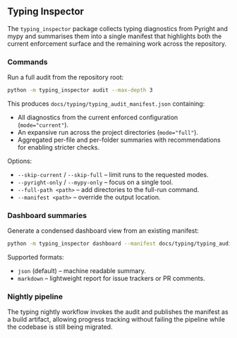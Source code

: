 ## Typing Inspector

The `typing_inspector` package collects typing diagnostics from Pyright and mypy and
summarises them into a single manifest that highlights both the current enforcement surface
and the remaining work across the repository.

### Commands

Run a full audit from the repository root:

```bash
python -m typing_inspector audit --max-depth 3
```

This produces `docs/typing/typing_audit_manifest.json` containing:

- All diagnostics from the current enforced configuration (`mode="current"`).
- An expansive run across the project directories (`mode="full"`).
- Aggregated per-file and per-folder summaries with recommendations for enabling stricter checks.

Options:

- `--skip-current` / `--skip-full` – limit runs to the requested modes.
- `--pyright-only` / `--mypy-only` – focus on a single tool.
- `--full-path <path>` – add directories to the full-run command.
- `--manifest <path>` – override the output location.

### Dashboard summaries

Generate a condensed dashboard view from an existing manifest:

```bash
python -m typing_inspector dashboard --manifest docs/typing/typing_audit_manifest.json --format markdown --output typing_dashboard.md
```

Supported formats:

- `json` (default) – machine readable summary.
- `markdown` – lightweight report for issue trackers or PR comments.

### Nightly pipeline

The typing nightly workflow invokes the audit and publishes the manifest as a build artifact,
allowing progress tracking without failing the pipeline while the codebase is still being migrated.
